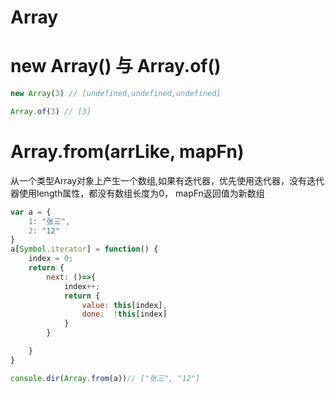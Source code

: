 # Array

# new Array() 与 Array.of()

```js
new Array(3) // [undefined,undefined,undefined]

Array.of(3) // [3]
```

# Array.from(arrLike, mapFn)
从一个类型Array对象上产生一个数组,如果有迭代器，优先使用迭代器，没有迭代器使用length属性，都没有数组长度为0， mapFn返回值为新数组

```js
var a = {
    1: "张三",
    2: "12"
}
a[Symbol.iterator] = function() {
    index = 0;
    return {
        next: ()=>{
            index++;
            return {
                value: this[index],
                done:  !this[index]
            }
        }

    }
}

console.dir(Array.from(a))// ["张三", "12"]
```


